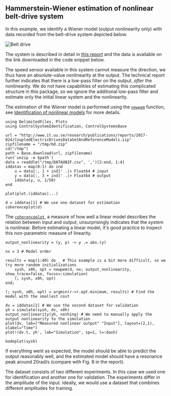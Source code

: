 ## Hammerstein-Wiener estimation of nonlinear belt-drive system
In this example, we identify a Wiener model (output nonlinearity only) with data recorded from the belt-drive system depicted below.

![Belt drive](https://user-images.githubusercontent.com/3797491/264962931-e62c56ee-3dab-43f5-bdd3-858c841fb516.png)

The system is described in detail in [this report](http://www.google.com/url?q=http%3A%2F%2Fwww.it.uu.se%2Fresearch%2Fpublications%2Freports%2F2017-024%2F2017-024-nc.pdf&sa=D&sntz=1&usg=AOvVaw0yNPLBveaHDGWB9mwnHCxd) and the data is available on the link downloaded in the code snippet below.

The speed sensor available in this system cannot measure the direction, we thus have an absolute-value nonlinearity at the output. The technical report further indicates that there is a low-pass filter on the output, _after_ the nonlinearity. We do not have capabilities of estimating this complicated structure in this package, so we ignore the additional low-pass filter and estimate only the initial linear system and the nonlinearity.

The estimation of the Wiener model is performed using the [`newpem`](@ref) function, see [Identification of nonlinear models](@ref) for more details.

```@example beltdrive
using DelimitedFiles, Plots
using ControlSystemIdentification, ControlSystemsBase

url = "http://www.it.uu.se/research/publications/reports/2017-024/CoupledElectricDrivesDataSetAndReferenceModels.zip"
zipfilename = "/tmp/bd.zip"
cd("/tmp")
path = Base.download(url, zipfilename)
run(`unzip -o $path`)
data = readdlm("/tmp/DATAUNIF.csv", ',')[2:end, 1:4]
iddatas = map(0:1) do ind
    u = data[:, 1 + ind]' .|> Float64 # input
    y = data[:, 3 + ind]' .|> Float64 # output
    iddata(y, u, 1/50)
end

plot(plot.(iddatas)...)

d = iddatas[1] # We use one dataset for estimation 
coherenceplot(d)
```
The [`coherenceplot`](@ref), a measure of how well a linear model describes the relation between input and output, unsurprisingly indicates that the system is nonlinear. Before estimating a linear model, it's good practice to inspect this non-parametric measure of linearity.


```@example beltdrive
output_nonlinearity = (y, p) -> y .= abs.(y)

nx = 3 # Model order

results = map(1:40) do _ # This example is a bit more difficult, so we try more random initializations
    sysh, x0h, opt = newpem(d, nx; output_nonlinearity, show_trace=false, focus=:simulation)
    (; sysh, x0h, opt)
end;

(; sysh, x0h, opt) = argmin(r->r.opt.minimum, results) # Find the model with the smallest cost

dv = iddatas[2] # We use the second dataset for validation
yh = simulate(sysh, dv, x0h)
output_nonlinearity(yh, nothing) # We need to manually apply the output nonlinearity to the simulation
plot(dv, lab=["Measured nonlinear output" "Input"], layout=(2,1), xlabel="Time")
plot!(dv.t, yh', lab="Simulation", sp=1, l=:dash)
```

```@example beltdrive
bodeplot(sysh)
```

If everything went as expected, the model should be able to predict the output reasonably well, and the estimated model should have a resonance peak around 20rad/s (compare with Fig. 8 in the report).

The dataset consists of two different experiments. In this case we used one for identification and another one for validation. The experiments differ in the amplitude of the input. Ideally, we would use a dataset that combines different amplitudes for training.